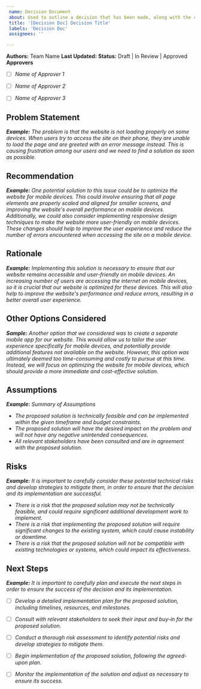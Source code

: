 ```yaml
---
 name: Decision Document
 about: Used to outline a decision that has been made, along with the context, proposal, consequences, and alternatives considered in making that decision.
 title: '[Decision Doc] Decision Title'
 labels: 'Decision Doc'
 assignees: ''

---
```

**Authors:** Team Name
**Last Updated:**
**Status:**		Draft | In Review | Approved
**Approvers**
- [ ] *Name of Approver 1*
- [ ] *Name of Approver 2*
- [ ] *Name of Approver 3*



## Problem Statement

***Example:*** *The problem is that the website is not loading properly on some devices. When users try to access the site on their phone, they are unable to load the page and are greeted with an error message instead. This is causing frustration among our users and we need to find a solution as soon as possible.*

## Recommendation

***Example:*** *One potential solution to this issue could be to optimize the website for mobile devices. This could involve ensuring that all page elements are properly scaled and aligned for smaller screens, and improving the website's overall performance on mobile devices. Additionally, we could also consider implementing responsive design techniques to make the website more user-friendly on mobile devices. These changes should help to improve the user experience and reduce the number of errors encountered when accessing the site on a mobile device.*

## Rationale

***Example:*** *Implementing this solution is necessary to ensure that our website remains accessible and user-friendly on mobile devices. An increasing number of users are accessing the internet on mobile devices, so it is crucial that our website is optimized for these devices. This will also help to improve the website's performance and reduce errors, resulting in a better overall user experience.*


## Other Options Considered

***Sample:*** *Another option that we considered was to create a separate mobile app for our website. This would allow us to tailor the user experience specifically for mobile devices, and potentially provide additional features not available on the website. However, this option was ultimately deemed too time-consuming and costly to pursue at this time. Instead, we will focus on optimizing the website for mobile devices, which should provide a more immediate and cost-effective solution.*

## Assumptions

***Example:*** *Summary of Assumptions*

- *The proposed solution is technically feasible and can be implemented within the given timeframe and budget constraints.*
- *The proposed solution will have the desired impact on the problem and will not have any negative unintended consequences.*
- *All relevant stakeholders have been consulted and are in agreement with the proposed solution.*

## Risks

***Example:*** *It is important to carefully consider these potential technical risks and develop strategies to mitigate them, in order to ensure that the decision and its implementation are successful.*
- *There is a risk that the proposed solution may not be technically feasible, and could require significant additional development work to implement.*
- *There is a risk that implementing the proposed solution will require significant changes to the existing system, which could cause instability or downtime.*
- *There is a risk that the proposed solution will not be compatible with existing technologies or systems, which could impact its effectiveness.*



## Next Steps
***Example:*** *It is important to carefully plan and execute the next steps in order to ensure the success of the decision and its implementation.*

- [ ] *Develop a detailed implementation plan for the proposed solution, including timelines, resources, and milestones.*
- [ ] *Consult with relevant stakeholders to seek their input and buy-in for the proposed solution.*
- [ ] *Conduct a thorough risk assessment to identify potential risks and develop strategies to mitigate them.*
- [ ] *Begin implementation of the proposed solution, following the agreed-upon plan.*
- [ ] *Monitor the implementation of the solution and adjust as necessary to ensure its success.*

